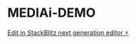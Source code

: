 # MEDIAi-DEMO

[Edit in StackBlitz next generation editor ⚡️](https://stackblitz.com/~/github.com/MohamedNasirS/MEDIAi-DEMO)